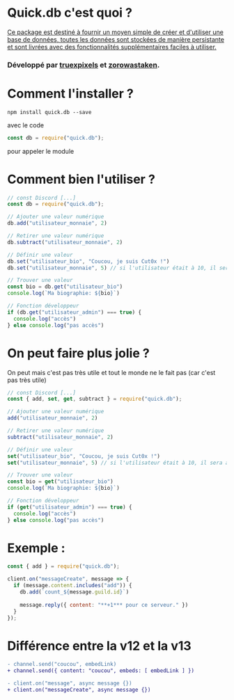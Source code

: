 # Quick.db c'est quoi ?
[Ce package est destiné à fournir un moyen simple de créer et d'utiliser une base de données, toutes les données sont stockées de manière persistante et sont livrées avec des fonctionnalités supplémentaires faciles à utiliser.](https://quickdb.js.org)
### Développé par [truexpixels](https://www.npmjs.com/~truexpixels) et [zorowastaken](https://www.npmjs.com/~zorowastaken).

# Comment l'installer ?
```
npm install quick.db --save
```
avec le code
```js
const db = require("quick.db");
```
pour appeler le module

# Comment bien l'utiliser ?
```js
// const Discord [...]
const db = require("quick.db");

// Ajouter une valeur numérique
db.add("utilisateur_monnaie", 2)

// Retirer une valeur numérique
db.subtract("utilisateur_monnaie", 2)

// Définir une valeur
db.set("utilisateur_bio", "Coucou, je suis Cut0x !")
db.set("utilisateur_monnaie", 5) // si l'utilisateur était à 10, il sera à 5 !

// Trouver une valeur
const bio = db.get("utilisateur_bio")
console.log(`Ma biographie: ${bio}`)

// Fonction développeur
if (db.get("utilisateur_admin") === true) {
  console.log("accès")
} else console.log("pas accès")
```

# On peut faire plus jolie ?
On peut mais c'est pas très utile et tout le monde ne le fait pas (car c'est pas très utile)
```js
// const Discord [...]
const { add, set, get, subtract } = require("quick.db");

// Ajouter une valeur numérique
add("utilisateur_monnaie", 2)

// Retirer une valeur numérique
subtract("utilisateur_monnaie", 2)

// Définir une valeur
set("utilisateur_bio", "Coucou, je suis Cut0x !")
set("utilisateur_monnaie", 5) // si l'utilisateur était à 10, il sera à 5 !

// Trouver une valeur
const bio = get("utilisateur_bio")
console.log(`Ma biographie: ${bio}`)

// Fonction développeur
if (get("utilisateur_admin") === true) {
  console.log("accès")
} else console.log("pas accès")
```

# Exemple :
```js
const { add } = require("quick.db");

client.on("messageCreate", message => {
  if (message.content.includes("add")) {
    db.add(`count_${message.guild.id}`)
    
    message.reply({ content: "**+1*** pour ce serveur." })
  }
});
```

# Différence entre la v12 et la v13
```diff
- channel.send("coucou", embedLink)
+ channel.send({ content: "coucou", embeds: [ embedLink ] })

- client.on("message", async message {})
+ client.on("messageCreate", async message {})
``` 
